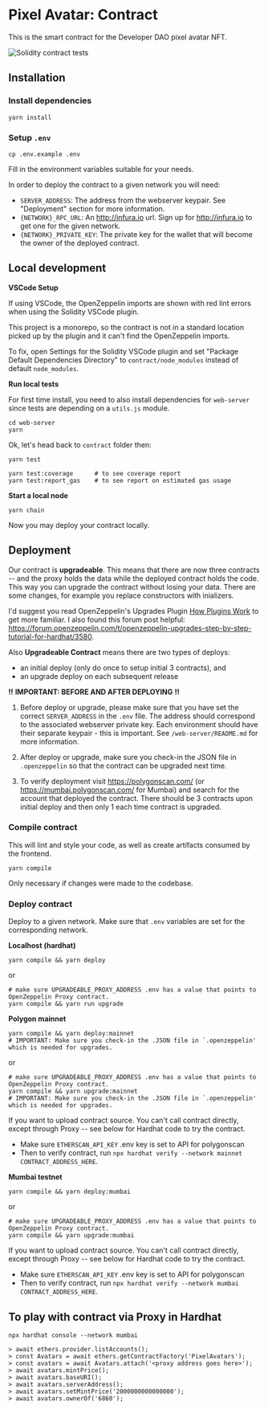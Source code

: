 # Pixel Avatar: Contract

This is the smart contract for the Developer DAO pixel avatar NFT.

![Solidity contract tests](https://github.com/Developer-DAO/pixel-avatars/actions/workflows/continuous-integration.yaml/badge.svg)

## Installation

### Install dependencies

```shell
yarn install
```

### Setup `.env`

```shell
cp .env.example .env
```

Fill in the environment variables suitable for your needs.

In order to deploy the contract to a given network you will need:

-   `SERVER_ADDRESS`: The address from the webserver keypair. See "Deployment" section for more information.
-   `{NETWORK}_RPC_URL`: An http://infura.io url. Sign up for http://infura.io to get one for the given network.
-   `{NETWORK}_PRIVATE_KEY`: The private key for the wallet that will become the owner of the deployed contract.

## Local development

**VSCode Setup**

If using VSCode, the OpenZeppelin imports are shown with red lint errors when using the Solidity VSCode plugin.

This project is a monorepo, so the contract is not in a standard location picked up by the plugin and it can't find the OpenZeppelin imports.

To fix, open Settings for the Solidity VSCode plugin and set "Package Default Dependencies Directory" to `contract/node_modules` instead of default `node_modules`.

**Run local tests**

For first time install, you need to also install dependencies for `web-server` since tests are depending on a `utils.js` module.

```shell
cd web-server
yarn
```

Ok, let's head back to `contract` folder then:

```shell
yarn test

yarn test:coverage      # to see coverage report
yarn test:report_gas    # to see report on estimated gas usage
```

**Start a local node**

```shell
yarn chain
```

Now you may deploy your contract locally.

## Deployment

Our contract is **upgradeable**. This means that there are now three contracts -- and the proxy holds the data while the deployed contract holds the code. This way you can upgrade the contract without losing your data. There are some changes, for example you replace constructors with inializers.

I'd suggest you read OpenZeppelin's Upgrades Plugin [How Plugins Work](https://docs.openzeppelin.com/upgrades-plugins/1.x/#how-plugins-work) to get more familiar. I also found this forum post helpful: <https://forum.openzeppelin.com/t/openzeppelin-upgrades-step-by-step-tutorial-for-hardhat/3580>.

Also **Upgradeable Contract** means there are two types of deploys:

-   an initial deploy (only do once to setup initial 3 contracts), and
-   an upgrade deploy on each subsequent release

**!!**
**IMPORTANT: BEFORE AND AFTER DEPLOYING**
**!!**

1. Before deploy or upgrade, please make sure that you have set the correct `SERVER_ADDRESS` in the `.env` file. The address should correspond to the associated webserver private key. Each environment should have their separate keypair - this is important. See `/web-server/README.md` for more information.

2. After deploy or upgrade, make sure you check-in the JSON file in `.openzeppelin` so that the contract can be upgraded next time.

3. To verify deployment visit https://polygonscan.com/ (or https://mumbai.polygonscan.com/ for Mumbai) and search for the account that deployed the contract. There should be 3 contracts upon initial deploy and then only 1 each time contract is upgraded.

### Compile contract

This will lint and style your code, as well as create artifacts consumed by the frontend.

```shell
yarn compile
```

Only necessary if changes were made to the codebase.

### Deploy contract

Deploy to a given network. Make sure that `.env` variables are set for the corresponding network.

**Localhost (hardhat)**

```shell
yarn compile && yarn deploy
```

or

```shell
# make sure UPGRADEABLE_PROXY_ADDRESS .env has a value that points to OpenZeppelin Proxy contract.
yarn compile && yarn run upgrade
```

**Polygon mainnet**

```shell
yarn compile && yarn deploy:mainnet
# IMPORTANT: Make sure you check-in the .JSON file in `.openzeppelin' which is needed for upgrades.
```

or

```shell
# make sure UPGRADEABLE_PROXY_ADDRESS .env has a value that points to OpenZeppelin Proxy contract.
yarn compile && yarn upgrade:mainnet
# IMPORTANT: Make sure you check-in the .JSON file in `.openzeppelin' which is needed for upgrades.
```

If you want to upload contract source. You can't call contract directly, except through Proxy -- see below for Hardhat code to try the contract.

-   Make sure `ETHERSCAN_API_KEY` .env key is set to API for polygonscan
-   Then to verify contract, run `npx hardhat verify --network mainnet CONTRACT_ADDRESS_HERE`.

**Mumbai testnet**

```shell
yarn compile && yarn deploy:mumbai
```

or

```shell
# make sure UPGRADEABLE_PROXY_ADDRESS .env has a value that points to OpenZeppelin Proxy contract.
yarn compile && yarn upgrade:mumbai
```

If you want to upload contract source. You can't call contract directly, except through Proxy -- see below for Hardhat code to try the contract.

-   Make sure `ETHERSCAN_API_KEY` .env key is set to API for polygonscan
-   Then to verify contract, run `npx hardhat verify --network mumbai CONTRACT_ADDRESS_HERE`.

## To play with contract via Proxy in Hardhat

    npx hardhat console --network mumbai

    > await ethers.provider.listAccounts();
    > const Avatars = await ethers.getContractFactory('PixelAvatars');
    > const avatars = await Avatars.attach('<proxy address goes here>');
    > await avatars.mintPrice();
    > await avatars.baseURI();
    > await avatars.serverAddress();
    > await avatars.setMintPrice('2000000000000000');
    > await avatars.ownerOf('6860');
